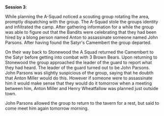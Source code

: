__**Session 3**__:

 While planning the A-Squad noticed a scouting group rotating the area, promptly dispatching with the group. The A-Squad stole the groups identity and infiltrated the camp. After gathering information for a while the group was able to figure out that the Bandits were celebrating that they had been hired by a blong person named Anton to assassinate someone named John Parsons. After having found the Satyr's Camembert the group departed.

On their way back to Stonewood the A Squad returned the Camembert to the Satyr before getting into combat with 3 Brown Bears. Upon returning to Stonewood the group approached the leader of the guard to report what they had heard. The leader of the guard turned out to be John Parsons. John Parsons was slightly suspicious of the group, saying that he doubth that Anton Miller would do this. However if someone were to assassinate him it would make sense that they would do it tomorrow when a meeting between him, Anton Miller and Henry Wheatfallow was planned just outside town.

John Parsons allowed the group to return to the tavern for a rest, but said to come meet him again tomorrow morning.